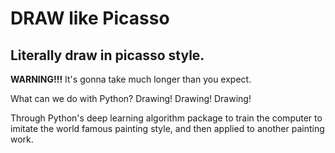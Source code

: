 # DRAW like Picasso

## Literally draw in picasso style.

**WARNING!!!**
It's gonna take much longer than you expect.

What can we do with Python?
Drawing!
Drawing!
Drawing!

Through Python's deep learning algorithm package to train the computer to imitate the world famous painting style, and then applied to another painting work.
